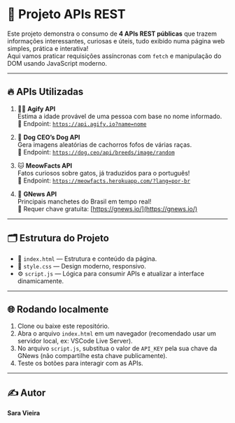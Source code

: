 # 🚀 Projeto **APIs REST**

Este projeto demonstra o consumo de **4 APIs REST públicas** que trazem informações interessantes, curiosas e úteis, tudo exibido numa página web simples, prática e interativa!  
Aqui vamos praticar requisições assíncronas com `fetch` e manipulação do DOM usando JavaScript moderno.

---

## 🔥 APIs Utilizadas

1. 🧙‍♂️ **Agify API**  
   Estima a idade provável de uma pessoa com base no nome informado.  
   🔗 Endpoint: [`https://api.agify.io?name=nome`](https://api.agify.io?name=nome)

2. 🐶 **Dog CEO’s Dog API**  
   Gera imagens aleatórias de cachorros fofos de várias raças.  
   🔗 Endpoint: [`https://dog.ceo/api/breeds/image/random`](https://dog.ceo/dog-api/)

3. 🐱 **MeowFacts API**  
   Fatos curiosos sobre gatos, já traduzidos para o português!  
   🔗 Endpoint: [`https://meowfacts.herokuapp.com/?lang=por-br`](https://meowfacts.herokuapp.com/?lang=por-br)

4. 📰 **GNews API**  
   Principais manchetes do Brasil em tempo real!  
   🔐 Requer chave gratuita: [https://gnews.io/](https://gnews.io/)

---

## 🗂 Estrutura do Projeto

- 📄 `index.html` — Estrutura e conteúdo da página.
- 🎨 `style.css` — Design moderno, responsivo.
- ⚙️ `script.js` — Lógica para consumir APIs e atualizar a interface dinamicamente. 

---

## 🌐 Rodando localmente

1. Clone ou baixe este repositório.  
2. Abra o arquivo `index.html` em um navegador (recomendado usar um servidor local, ex: VSCode Live Server).  
3. No arquivo `script.js`, substitua o valor de `API_KEY` pela sua chave da GNews (não compartilhe esta chave publicamente).  
4. Teste os botões para interagir com as APIs.

---

## ✍️ Autor

**Sara Vieira**
